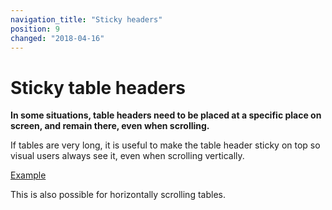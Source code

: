 ```yaml
---
navigation_title: "Sticky headers"
position: 9
changed: "2018-04-16"
---
```


# Sticky table headers

**In some situations, table headers need to be placed at a specific place on screen, and remain there, even when scrolling.**

If tables are very long, it is useful to make the table header sticky on top so visual users always see it, even when scrolling vertically.

[Example](_examples/table-with-fixed-headers)

This is also possible for horizontally scrolling tables.